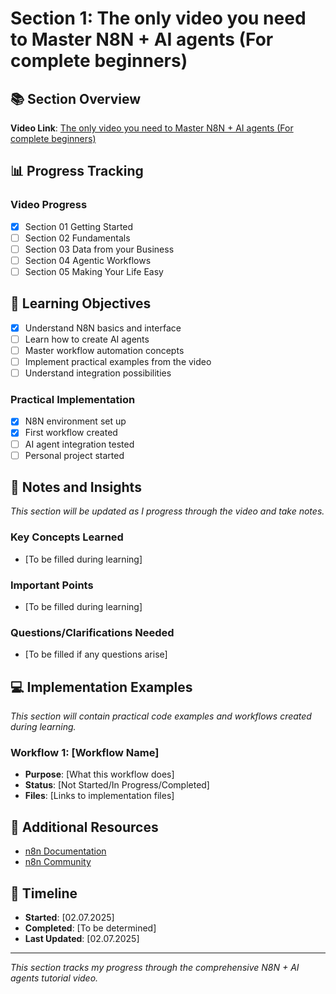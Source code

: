 # Section 1: The only video you need to Master N8N + AI agents (For complete beginners)

## 📚 Section Overview

**Video Link**: [The only video you need to Master N8N + AI agents (For complete beginners)](https://www.youtube.com/watch?v=uScURRX-Knc&ab_channel=SimonScrapes%7CAIAutomation)

## 📊 Progress Tracking

### Video Progress

- [x] Section 01 Getting Started
- [ ] Section 02 Fundamentals
- [ ] Section 03 Data from your Business
- [ ] Section 04 Agentic Workflows
- [ ] Section 05 Making Your Life Easy

## 🎯 Learning Objectives

- [x] Understand N8N basics and interface
- [ ] Learn how to create AI agents
- [ ] Master workflow automation concepts
- [ ] Implement practical examples from the video
- [ ] Understand integration possibilities

### Practical Implementation

- [x] N8N environment set up
- [x] First workflow created
- [ ] AI agent integration tested
- [ ] Personal project started

## 📝 Notes and Insights

_This section will be updated as I progress through the video and take notes._

### Key Concepts Learned

- [To be filled during learning]

### Important Points

- [To be filled during learning]

### Questions/Clarifications Needed

- [To be filled if any questions arise]

## 💻 Implementation Examples

_This section will contain practical code examples and workflows created during learning._

### Workflow 1: [Workflow Name]

- **Purpose**: [What this workflow does]
- **Status**: [Not Started/In Progress/Completed]
- **Files**: [Links to implementation files]

## 🔗 Additional Resources

- [n8n Documentation](https://docs.n8n.io/)
- [n8n Community](https://community.n8n.io/)

## 📅 Timeline

- **Started**: [02.07.2025]
- **Completed**: [To be determined]
- **Last Updated**: [02.07.2025]

---

_This section tracks my progress through the comprehensive N8N + AI agents tutorial video._
